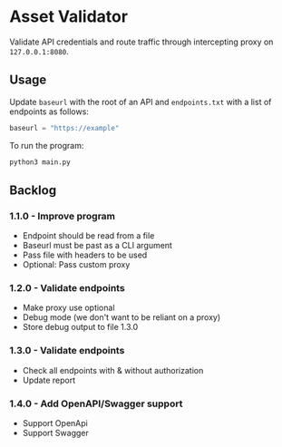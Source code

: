# Asset Validator
Validate API credentials and route traffic through intercepting proxy on `127.0.0.1:8080`.

## Usage

Update `baseurl` with the root of an API and `endpoints.txt` with a list of endpoints as follows:

```python
baseurl = "https://example"
```

To run the program:

```bash
python3 main.py
```

## Backlog
### 1.1.0 - Improve program
 - Endpoint should be read from a file
 - Baseurl must be past as a CLI argument
 - Pass file with headers to be used
 - Optional: Pass custom proxy
### 1.2.0 - Validate endpoints
 - Make proxy use optional
 - Debug mode (we don't want to be reliant on a proxy)
 - Store debug output to file 1.3.0
### 1.3.0 - Validate endpoints
 - Check all endpoints with & without authorization
 - Update report
### 1.4.0 - Add OpenAPI/Swagger support
 - Support OpenApi
 - Support Swagger